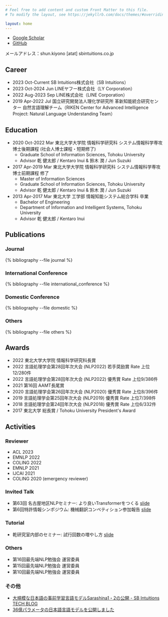```yaml
---
# Feel free to add content and custom Front Matter to this file.
# To modify the layout, see https://jekyllrb.com/docs/themes/#overriding-theme-defaults

layout: home
---
```


- [Google Scholar](https://scholar.google.co.jp/citations?user=LS3EdOoAAAAJ&hl=ja)
- [GitHub](https://github.com/butsugiri)

メールアドレス：shun.kiyono [atat] sbintuitions.co.jp

## Career

- 2023 Oct-Current	  SB Intuitions株式会社（SB Intuitions）
- 2023 Oct-2024 Jun	  LINEヤフー株式会社（LY Corporation）
- 2022 Aug-2023 Sep 	LINE株式会社（LINE Corporation）
- 2019 Apr-2022 Jul 	国立研究開発法人理化学研究所 革新知能統合研究センター 自然言語理解チーム（RIKEN Center for Advanced Intelligence Project: Natural Language Understanding Team）

## Education

- 2020 Oct-2022 Mar 	東北大学大学院 情報科学研究科 システム情報科学専攻 博士後期課程 (社会人博士課程・短期修了)
  - Graduate School of Information Sciences, Tohoku University
  - Advisor 乾 健太郎 / Kentaro Inui & 鈴木 潤 / Jun Suzuki
- 2017 Apr-2019 Mar 	東北大学大学院 情報科学研究科 システム情報科学専攻 博士前期課程 修了
  - Master of Information Sciences
  - Graduate School of Information Sciences, Tohoku University
  - Advisor 乾 健太郎 / Kentaro Inui & 鈴木 潤 / Jun Suzuki
- 2013 Apr-2017 Mar 	東北大学 工学部 情報知能システム総合学科 卒業
  - Bachelor of Engineering
  - Department of Information and Intelligent Systems, Tohoku University
  - Advisor 乾 健太郎 / Kentaro Inui 

## Publications

### Journal

{% bibliography --file journal %}

### International Conference

{% bibliography --file international_conference %}

### Domestic Conference

{% bibliography --file domestic %}

### Others

{% bibliography --file others %}

## Awards

- 2022 	東北大学大学院 情報科学研究科長賞
- 2022 	言語処理学会第28回年次大会 (NLP2022) 若手奨励賞 Rate 上位12/280件
- 2022 	言語処理学会第28回年次大会 (NLP2022) 優秀賞 Rate 上位9/386件
- 2021 	第16回 AAMT長尾賞
- 2020 	言語処理学会第26回年次大会 (NLP2020) 優秀賞 Rate 上位8/396件
- 2019 	言語処理学会第25回年次大会 (NLP2019) 優秀賞 Rate 上位7/398件
- 2018 	言語処理学会第24回年次大会 (NLP2018) 優秀賞 Rate 上位6/332件
- 2017 	東北大学 総長賞 / Tohoku University President's Award

## Activities

### Reviewer

- ACL 2023
- EMNLP 2022
- COLING 2022
- EMNLP 2021
- IJCAI 2021
- COLING 2020 (emergency reviewer)

### Invited Talk

- 第63回 名古屋地区NLPセミナー: より良いTransformerをつくる [slide](https://speakerdeck.com/butsugiri/yoriliang-itransformerwotukuru)
- 第6回特許情報シンポジウム: 機械翻訳コンペティション参加報告 [slide](https://speakerdeck.com/butsugiri/ji-jie-fan-yi-konpeteisiyoncan-jia-bao-gao)

### Tutorial

- 乾研究室内部のセミナー: 試行回数の増やし方 [slide](https://speakerdeck.com/butsugiri/increasing-number-of-attempts-ver-2021)

### Others

- 第16回最先端NLP勉強会 運営委員
- 第15回最先端NLP勉強会 運営委員
- 第10回最先端NLP勉強会 運営委員

### その他

- [大規模な日本語の事前学習言語モデルSarashina1・2の公開 - SB Intuitions TECH BLOG](https://www.sbintuitions.co.jp/blog/entry/2024/06/26/115641)
- [36億パラメータの日本語言語モデルを公開しました](https://engineering.linecorp.com/ja/blog/3.6-billion-parameter-japanese-language-model)
